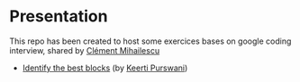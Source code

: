 # Presentation

This repo has been created to host some exercices bases on google coding interview, shared by [Clément Mihailescu](https://www.youtube.com/channel/UCaO6VoaYJv4kS-TQO_M-N_g)

* [Identify the best blocks](https://github.com/kogratte/training/keerti_purswani) (by [Keerti Purswani](https://www.youtube.com/watch?v=rw4s4M3hFfs))
